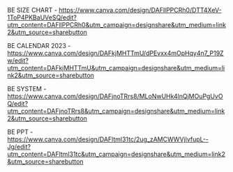 BE SIZE CHART - https://www.canva.com/design/DAFllPPCRh0/DTT4XeV-1ToP4PKBaUVeSQ/edit?utm_content=DAFllPPCRh0&utm_campaign=designshare&utm_medium=link2&utm_source=sharebutton

BE CALENDAR 2023 - https://www.canva.com/design/DAFkjMHTTmU/dPEvxx4mOpHqy4n7_P19Zw/edit?utm_content=DAFkjMHTTmU&utm_campaign=designshare&utm_medium=link2&utm_source=sharebutton

BE SYSTEM - https://www.canva.com/design/DAFjnoTRrs8/MLoNwUHk4lnQjMOuPgUvOQ/edit?utm_content=DAFjnoTRrs8&utm_campaign=designshare&utm_medium=link2&utm_source=sharebutton

BE PPT - https://www.canva.com/design/DAFltml31tc/2ug_zAMCWWVjlvfupL--Jg/edit?utm_content=DAFltml31tc&utm_campaign=designshare&utm_medium=link2&utm_source=sharebutton
